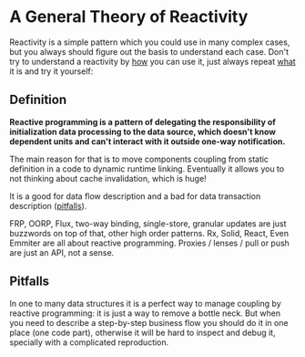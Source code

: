 # A General Theory of Reactivity

Reactivity is a simple pattern which you could use in many complex cases, but you always should figure out the basis to understand each case. Don't try to understand a reactivity by [how](https://github.com/kriskowal/gtor) you can use it, just always repeat [what](#definition) it is and try it yourself:

## Definition

**Reactive programming is a pattern of delegating the responsibility of initialization data processing to the data source, which doesn't know dependent units and can't interact with it outside one-way notification.**

The main reason for that is to move components coupling from static definition in a code to dynamic runtime linking. Eventually it allows you to not thinking about cache invalidation, which is huge!

It is a good for data flow description and a bad for data transaction description ([pitfalls](#pitfalls)).

FRP, OORP, Flux, two-way binding, single-store, granular updates are just buzzwords on top of that, other high order patterns.
Rx, Solid, React, Even Emmiter are all about reactive programming.
Proxies / lenses / pull or push are just an API, not a sense.

## Pitfalls

In one to many data structures it is a perfect way to manage coupling by reactive programming: it is just a way to remove a bottle neck. But when you need to describe a step-by-step business flow you should do it in one place (one code part), otherwise it will be hard to inspect and debug it, specially with a complicated reproduction.
